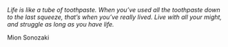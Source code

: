 <i>Life is like a tube of toothpaste. When you’ve used all the toothpaste down to the last squeeze, that’s when you’ve really lived. Live with all your might, and struggle as long as you have life.</i>

Mion Sonozaki